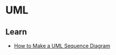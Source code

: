 # UML

## Learn

- [How to Make a UML Sequence Diagram](https://www.youtube.com/watch?v=pCK6prSq8aw)
